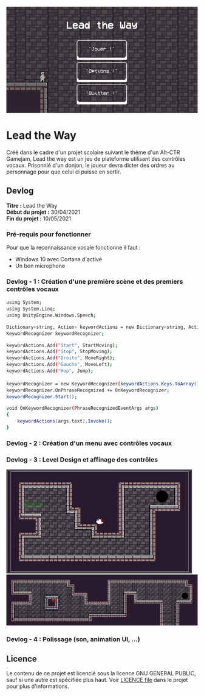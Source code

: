 ![Main](Main.png)

# Lead the Way

Créé dans le cadre d'un projet scolaire suivant le thème d'un Alt-CTR Gamejam, Lead the way est un jeu de plateforme utilisant des contrôles vocaux. Prisonnié d'un donjon, le joueur devra dicter des ordres au personnage pour que celui ci puisse en sortir.

## Devlog

**Titre :**   Lead the Way <br />
**Début du projet :** 30/04/2021 <br />
**Fin du projet :** 10/05/2021

### Pré-requis pour fonctionner

Pour que la reconnaissance vocale fonctionne il faut :
- Windows 10 avec Cortana d'activé
- Un bon microphone

### Devlog - 1 : Création d'une première scène et des premiers contrôles vocaux

```bash
using System;
using System.Linq;
using UnityEngine.Windows.Speech;
```


```bash
Dictionary<string, Action> keywordActions = new Dictionary<string, Action>();
KeywordRecognizer keywordRecognizer;
```


```bash
keywordActions.Add("Start", StartMoving);
keywordActions.Add("Stop", StopMoving);
keywordActions.Add("Droite", MoveRight);
keywordActions.Add("Gauche", MoveLeft);
keywordActions.Add("Hop", Jump);

keywordRecognizer = new KeywordRecognizer(keywordActions.Keys.ToArray(), ConfidenceLevel.Low);
keywordRecognizer.OnPhraseRecognized += OnKeywordRecognizer;
keywordRecognizer.Start();
```

```bash
void OnKeywordRecognizer(PhraseRecognizedEventArgs args)
{
    keywordActions[args.text].Invoke();
}
```

### Devlog - 2 : Création d'un menu avec contrôles vocaux



### Devlog - 3 : Level Design et affinage des contrôles

![Example1](Example1.png)
![Example2](Example2.png)

### Devlog - 4 : Polissage (son, animation UI, ...)

## Licence
Le contenu de ce projet est licencié sous la licence  GNU GENERAL PUBLIC, sauf si une autre est spécifiée plus haut. Voir [LICENCE file](https://github.com/Arthur-bot/Lead-the-way/blob/main/LICENSE) dans le projet pour plus d'informations.
